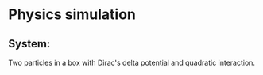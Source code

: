 # Physics simulation
## System:
Two particles in a box with Dirac's delta potential and quadratic interaction.
